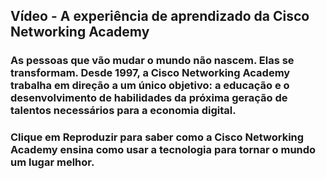 ## Vídeo - A experiência de aprendizado da Cisco Networking Academy

### As pessoas que vão mudar o mundo não nascem. Elas se transformam. Desde 1997, a Cisco Networking Academy trabalha em direção a um único objetivo: a educação e o desenvolvimento de habilidades da próxima geração de talentos necessários para a economia digital.

### Clique em Reproduzir para saber como a Cisco Networking Academy ensina como usar a tecnologia para tornar o mundo um lugar melhor.
